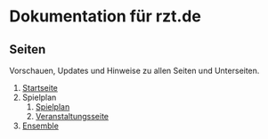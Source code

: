 # Dokumentation für rzt.de

## Seiten
Vorschauen, Updates und Hinweise zu allen Seiten und Unterseiten.

1. [Startseite](seiten/01-startseite/index.md)
2. Spielplan 
   1. [Spielplan](seiten/02-spielplan/index.md)
   2. [Veranstaltungsseite](seiten/02-2-veranstaltung/index.md)
3. [Ensemble](seiten/03-ensemble/index.md)
